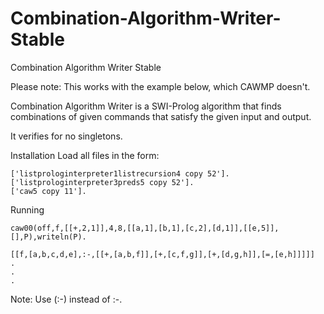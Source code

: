 # Combination-Algorithm-Writer-Stable
Combination Algorithm Writer Stable

Please note: This works with the example below, which CAWMP doesn't.

Combination Algorithm Writer is a SWI-Prolog algorithm that finds combinations of given commands that satisfy the given input and output.

It verifies for no singletons.

Installation
Load all files in the form:
```
['listprologinterpreter1listrecursion4 copy 52'].
['listprologinterpreter3preds5 copy 52'].
['caw5 copy 11'].
```
Running

```
caw00(off,f,[[+,2,1]],4,8,[[a,1],[b,1],[c,2],[d,1]],[[e,5]],[],P),writeln(P). 

[[f,[a,b,c,d,e],:-,[[+,[a,b,f]],[+,[c,f,g]],[+,[d,g,h]],[=,[e,h]]]]]
.
.
.
```

Note:
Use (:-) instead of :-.
